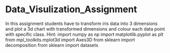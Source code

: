 # Data_Visulization_Assignment
In this assignment students have to transform iris data into 3 dimensions and plot a 3d chart with transformed dimensions and colour each data point with specific class. Hint: import numpy as np import matplotlib.pyplot as plt from mpl_toolkits.mplot3d import Axes3D from sklearn import decomposition from sklearn import datasets
